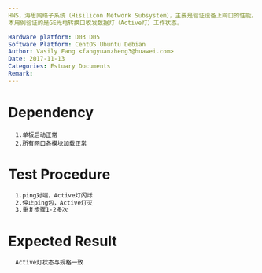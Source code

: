 ```yaml
---
HNS，海思网络子系统（Hisilicon Network Subsystem），主要是验证设备上网口的性能。
本用例验证的是GE光电转换口收发数据灯（Active灯）工作状态。

Hardware platform: D03 D05  
Software Platform: CentOS Ubuntu Debian 
Author: Vasily Fang <fangyuanzheng3@huawei.com>  
Date: 2017-11-13
Categories: Estuary Documents  
Remark:
---
```


# Dependency
```
  1.单板启动正常
  2.所有网口各模块加载正常
```

# Test Procedure
```bash
  1.ping对端，Active灯闪烁
  2.停止ping包，Active灯灭
  3.重复步骤1-2多次
```

# Expected Result
```bash
  Active灯状态与规格一致
```
